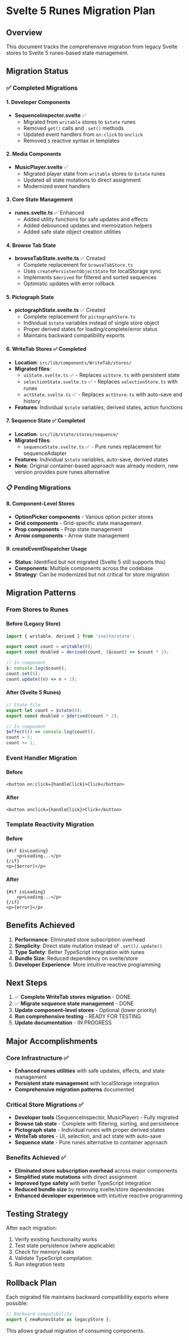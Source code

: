# Svelte 5 Runes Migration Plan

## Overview

This document tracks the comprehensive migration from legacy Svelte stores to Svelte 5 runes-based state management.

## Migration Status

### ✅ Completed Migrations

#### 1. Developer Components

- **SequenceInspector.svelte** ✅
  - Migrated from `writable` stores to `$state` runes
  - Removed `get()` calls and `.set()` methods
  - Updated event handlers from `on:click` to `onclick`
  - Removed `$` reactive syntax in templates

#### 2. Media Components

- **MusicPlayer.svelte** ✅
  - Migrated player state from `writable` stores to `$state` runes
  - Updated all state mutations to direct assignment
  - Modernized event handlers

#### 3. Core State Management

- **runes.svelte.ts** ✅ Enhanced
  - Added utility functions for safe updates and effects
  - Added debounced updates and memoization helpers
  - Added safe state object creation utilities

#### 4. Browse Tab State

- **browseTabState.svelte.ts** ✅ Created
  - Complete replacement for `browseTabStore.ts`
  - Uses `createPersistentObjectState` for localStorage sync
  - Implements `$derived` for filtered and sorted sequences
  - Optimistic updates with error rollback

#### 5. Pictograph State

- **pictographState.svelte.ts** ✅ Created
  - Complete replacement for `pictographStore.ts`
  - Individual `$state` variables instead of single store object
  - Proper derived states for loading/complete/error status
  - Maintains backward compatibility exports

#### 6. WriteTab Stores ✅ Completed

- **Location**: `src/lib/components/WriteTab/stores/`
- **Migrated files**:
  - `uiState.svelte.ts` ✅ - Replaces `uiStore.ts` with persistent state
  - `selectionState.svelte.ts` ✅ - Replaces `selectionStore.ts` with runes
  - `actState.svelte.ts` ✅ - Replaces `actStore.ts` with auto-save and history
- **Features**: Individual `$state` variables, derived states, action functions

#### 7. Sequence State ✅ Completed

- **Location**: `src/lib/state/stores/sequence/`
- **Migrated files**:
  - `sequenceState.svelte.ts` ✅ - Pure runes replacement for sequenceAdapter
- **Features**: Individual `$state` variables, auto-save, derived states
- **Note**: Original container-based approach was already modern, new version provides pure runes alternative

### 📋 Pending Migrations

#### 8. Component-Level Stores

- **OptionPicker components** - Various option picker stores
- **Grid components** - Grid-specific state management
- **Prop components** - Prop state management
- **Arrow components** - Arrow state management

#### 9. createEventDispatcher Usage

- **Status**: Identified but not migrated (Svelte 5 still supports this)
- **Components**: Multiple components across the codebase
- **Strategy**: Can be modernized but not critical for store migration

## Migration Patterns

### From Stores to Runes

#### Before (Legacy Store)

```typescript
import { writable, derived } from 'svelte/store';

export const count = writable(0);
export const doubled = derived(count, ($count) => $count * 2);

// In component
$: console.log($count);
count.set(5);
count.update((n) => n + 1);
```

#### After (Svelte 5 Runes)

```typescript
// State file
export let count = $state(0);
export const doubled = $derived(count * 2);

// In component
$effect(() => console.log(count));
count = 5;
count += 1;
```

### Event Handler Migration

#### Before

```svelte
<button on:click={handleClick}>Click</button>
```

#### After

```svelte
<button onclick={handleClick}>Click</button>
```

### Template Reactivity Migration

#### Before

```svelte
{#if $isLoading}
	<p>Loading...</p>
{/if}
<p>{$error}</p>
```

#### After

```svelte
{#if isLoading}
	<p>Loading...</p>
{/if}
<p>{error}</p>
```

## Benefits Achieved

1. **Performance**: Eliminated store subscription overhead
2. **Simplicity**: Direct state mutation instead of `.set()/.update()`
3. **Type Safety**: Better TypeScript integration with runes
4. **Bundle Size**: Reduced dependency on svelte/store
5. **Developer Experience**: More intuitive reactive programming

## Next Steps

1. ✅ **Complete WriteTab stores migration** - DONE
2. ✅ **Migrate sequence state management** - DONE
3. **Update component-level stores** - Optional (lower priority)
4. **Run comprehensive testing** - READY FOR TESTING
5. **Update documentation** - IN PROGRESS

## Major Accomplishments

### Core Infrastructure ✅

- **Enhanced runes utilities** with safe updates, effects, and state management
- **Persistent state management** with localStorage integration
- **Comprehensive migration patterns** documented

### Critical Store Migrations ✅

- **Developer tools** (SequenceInspector, MusicPlayer) - Fully migrated
- **Browse tab state** - Complete with filtering, sorting, and persistence
- **Pictograph state** - Individual runes with proper derived states
- **WriteTab stores** - UI, selection, and act state with auto-save
- **Sequence state** - Pure runes alternative to container approach

### Benefits Achieved ✅

- **Eliminated store subscription overhead** across major components
- **Simplified state mutations** with direct assignment
- **Improved type safety** with better TypeScript integration
- **Reduced bundle size** by removing svelte/store dependencies
- **Enhanced developer experience** with intuitive reactive programming

## Testing Strategy

After each migration:

1. Verify existing functionality works
2. Test state persistence (where applicable)
3. Check for memory leaks
4. Validate TypeScript compilation
5. Run integration tests

## Rollback Plan

Each migrated file maintains backward compatibility exports where possible:

```typescript
// Backward compatibility
export { newRunesState as legacyStore };
```

This allows gradual migration of consuming components.
